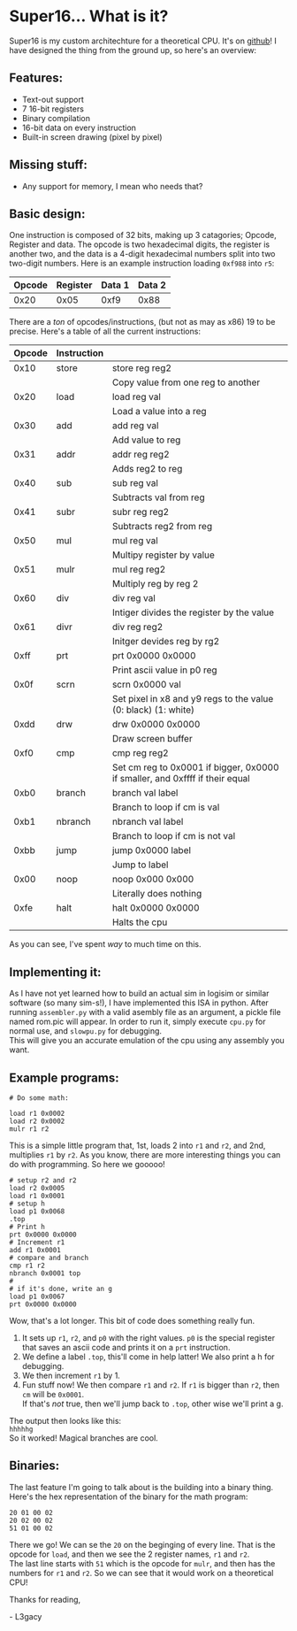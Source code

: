 # Super16... What is it?
Super16 is my custom architechture for a theoretical CPU. It's on [github](https://github.com/l3gacyb3ta/super16)! 
I have designed the thing from the ground up, so here's an overview:  
## Features:
* Text-out support
* 7 16-bit registers
* Binary compilation
* 16-bit data on every instruction
* Built-in screen drawing (pixel by pixel)
  
## Missing stuff:
* Any support for memory, I mean who needs that?
  
## Basic design:
One instruction is composed of 32 bits, making up 3 catagories; Opcode, Register and data. 
The opcode is two hexadecimal digits, the register is another two, and the data is a 4-digit
hexadecimal numbers split into two two-digit numbers.
Here is an example instruction loading ```0xf988``` into ```r5```:  

| Opcode | Register | Data 1 | Data 2 |
|--------|----------|--------|--------|
| 0x20   | 0x05     | 0xf9   | 0x88   |

There are a _ton_ of opcodes/instructions, (but not as may as x86) 19 to be precise.
Here's a table of all the current instructions:

| Opcode | Instruction |                                                                             |
|--------|-------------|-----------------------------------------------------------------------------|
| 0x10   | store       | store reg reg2                                                              |
|        |             | Copy value from one reg to another                                          |
| 0x20   | load        | load reg val                                                                |
|        |             | Load a value into a reg                                                     |
| 0x30   | add         | add reg val                                                                 |
|        |             | Add value to reg                                                            |
| 0x31   | addr        | addr reg reg2                                                               |
|        |             | Adds reg2 to reg                                                            |
| 0x40   | sub         | sub reg val                                                                 |
|        |             | Subtracts val from reg                                                      |
| 0x41   | subr        | subr reg reg2                                                               |
|        |             | Subtracts reg2 from reg                                                     |
| 0x50   | mul         | mul reg val                                                                 |
|        |             | Multipy register by value                                                   |
| 0x51   | mulr        | mul reg reg2                                                                |
|        |             | Multiply reg by reg 2                                                       |
| 0x60   | div         | div reg val                                                                 |
|        |             | Intiger divides the register by the value                                   |
| 0x61   | divr        | div reg reg2                                                                |
|        |             | Initger devides reg by rg2                                                  |
| 0xff   | prt         | prt 0x0000 0x0000                                                           |
|        |             | Print ascii value in p0 reg                                                 |
| 0x0f   | scrn        | scrn 0x0000 val                                                             |
|        |             | Set pixel in x8 and y9 regs to the value (0: black) (1: white)              |
| 0xdd   | drw         | drw 0x0000 0x0000                                                           |
|        |             | Draw screen buffer                                                          |
| 0xf0   | cmp         | cmp reg reg2                                                                |
|        |             | Set cm reg to 0x0001 if bigger, 0x0000 if smaller, and 0xffff if their equal|
| 0xb0   | branch      | branch val label                                                            |
|        |             | Branch to loop if cm is val                                                 |
| 0xb1   | nbranch     | nbranch val label                                                           |
|        |             | Branch to loop if cm is not val                                             |
| 0xbb   | jump        | jump 0x0000 label                                                           |
|        |             | Jump to label                                                               |
| 0x00   | noop        | noop 0x000 0x000                                                            |
|        |             | Literally does nothing                                                      |
| 0xfe   | halt        | halt 0x0000 0x0000                                                          |
|        |             | Halts the cpu                                                               |

As you can see, I've spent _way_ to much time on this.
## Implementing it:
As I have not yet learned how to build an actual sim in logisim or similar software (so many sim-s!), I have implemented this ISA in python.
After running ```assembler.py``` with a valid asembly file as an argument,
a pickle file named rom.pic will appear.
In order to run it, simply execute ```cpu.py``` for normal use, and ```slowpu.py``` for debugging.  
This will give you an accurate emulation of the cpu using any assembly you want.
## Example programs:
```
# Do some math:

load r1 0x0002
load r2 0x0002
mulr r1 r2
```
This is a simple little program that, 1st, loads 2 into ```r1``` and ```r2```, and 2nd, multiplies ```r1``` by ```r2```.
As you know, there are more interesting things you can do with programming. So here we gooooo!  
  
```
# setup r2 and r2
load r2 0x0005
load r1 0x0001
# setup h
load p1 0x0068
.top
# Print h
prt 0x0000 0x0000
# Increment r1
add r1 0x0001
# compare and branch
cmp r1 r2
nbranch 0x0001 top
#
# if it's done, write an g
load p1 0x0067
prt 0x0000 0x0000
```
Wow, that's a lot longer. This bit of code does something really fun.

1. It sets up ```r1```, ```r2```, and ```p0``` with the right values.
  ```p0``` is the special register that saves an ascii code and prints it on a ```prt```
  instruction.
2. We define a label ```.top```, this'll come in help latter! We also print a h for debugging.
3. We then increment ```r1``` by 1. 
4. Fun stuff now! We then compare ```r1``` and ```r2```. If ```r1``` is bigger
  than ```r2```, then ```cm``` will be ```0x0001```.  
  If that's _not_ true, then we'll jump back to ```.top```, other wise we'll print a g.
  
The output then looks like this:  
```hhhhhg```  
So it worked! Magical branches are cool.
## Binaries:
The last feature I'm going to talk about is the building into a binary thing.
Here's the hex representation of the binary for the math program:
```
20 01 00 02
20 02 00 02
51 01 00 02
```
There we go! We can se the ```20``` on the beginging of every line.
That is the opcode for ```load```, and then we see the 2 register names, ```r1``` and ```r2```.  
The last line starts with ```51``` which is the opcode for ```mulr```, and then has the numbers for ```r1``` and ```r2```.
So we can see that it would work on a theoretical CPU!  
  
Thanks for reading,  
  
\- L3gacy 